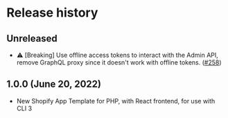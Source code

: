 # Release history

## Unreleased

-   ⚠️ [Breaking] Use offline access tokens to interact with the Admin API, remove GraphQL proxy since it doesn't work with offline tokens. ([#258](https://github.com/Shopify/shopify-app-template-php/pull/258))

## 1.0.0 (June 20, 2022)

-   New Shopify App Template for PHP, with React frontend, for use with CLI 3
